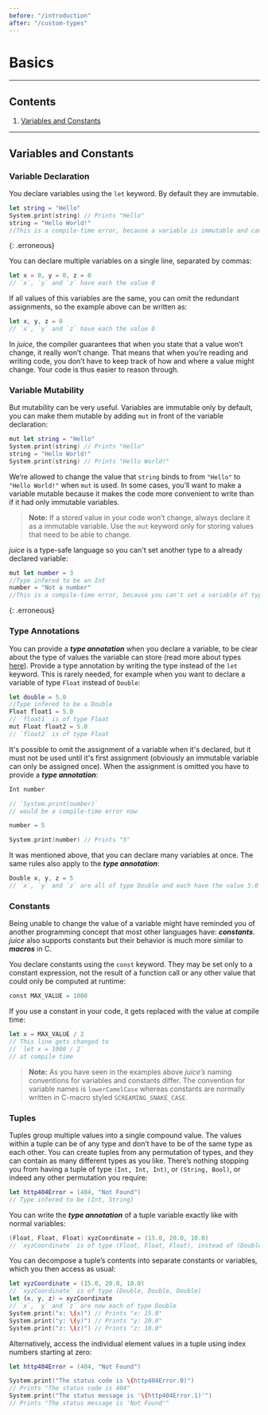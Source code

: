 ```yaml
---
before: "/introduction"
after: "/custom-types"
---
```


# Basics

---

## Contents

1. [Variables and Constants](#variables-and-constants)

---

## Variables and Constants

### Variable Declaration

You declare variables using the `let` keyword. By default they are immutable.

```swift
let string = "Hello"
System.print(string) // Prints "Hello"
string = "Hello World!"
//This is a compile-time error, because a variable is immutable and cannot be changed
```
{: .erroneous}

You can declare multiple variables on a single line, separated by commas:

```swift
let x = 0, y = 0, z = 0
// `x`, `y` and `z` have each the value 0
```

If all values of this variables are the same, you can omit the redundant assignments, so the example above can be written as:

```swift
let x, y, z = 0
// `x`, `y` and `z` have each the value 0
```

In *juice*, the compiler guarantees that when you state that a value won’t change, it really won’t change. That means that when you’re reading and writing code, you don’t have to keep track of how and where a value might change. Your code is thus easier to reason through.

### Variable Mutability

But mutability can be very useful. Variables are immutable only by default, you can make them mutable by adding `mut` in front of the variable declaration:

```swift
mut let string = "Hello"
System.print(string) // Prints "Hello"
string = "Hello World!"
System.print(string) // Prints "Hello World!"
```

We’re allowed to change the value that `string` binds to from `"Hello"` to `"Hello World!"` when `mut` is used. In some cases, you’ll want to make a variable mutable because it makes the code more convenient to write than if it had only immutable variables.

> **Note:** If a stored value in your code won’t change, always declare it as a immutable variable. Use the `mut` keyword only for storing values that need to be able to change.

*juice* is a type-safe language so you can't set another type to a already declared variable:

```swift
mut let number = 3
//Type infered to be an Int
number = "Not a number"
//This is a compile-time error, because you can't set a variable of type Int to a String
```
{: .erroneous}

### Type Annotations

You can provide a ***type annotation*** when you declare a variable, to be clear about the type of values the variable can store (read more about types [here](#data-types)). Provide a type annotation by writing the type instead of the `let` keyword. This is rarely needed, for example when you want to declare a variable of type `Float` instead of `Double`:

```swift
let double = 5.0
//Type infered to be a Double
Float float1 = 5.0
// `float1` is of type Float
mut Float float2 = 5.0
// `float2` is of type Float
```

It's possible to omit the assignment of a variable when it's declared, but it must not be used until it's first assignment (obviously an immutable variable can only be assigned once). When the assignment is omitted you have to provide a ***type annotation***:

```swift
Int number

// `System.print(number)`
// would be a compile-time error now

number = 5

System.print(number) // Prints "5"
```

It was mentioned above, that you can declare many variables at once. The same rules also apply to the ***type annotation***:

```swift
Double x, y, z = 5
// `x`, `y` and `z` are all of type Double and each have the value 5.0
```

### Constants

Being unable to change the value of a variable might have reminded you of another programming concept that most other languages have: ***constants***. *juice* also supports constants but their behavior is much more similar to ***macros*** in C.

You declare constants using the `const` keyword. They may be set only to a constant expression, not the result of a function call or any other value that could only be computed at runtime:

```swift
const MAX_VALUE = 1000
```

If you use a constant in your code, it gets replaced with the value at compile time:

```swift
let x = MAX_VALUE / 2
// This line gets changed to
// `let x = 1000 / 2`
// at compile time
```

> **Note:** As you have seen in the examples above *juice’s* naming conventions for variables and constants differ. The convention for variable names is `lowerCamelCase` whereas constants are normally written in C-macro styled `SCREAMING_SNAKE_CASE`.

### Tuples

Tuples group multiple values into a single compound value. The values within a tuple can be of any type and don’t have to be of the same type as each other. You can create tuples from any permutation of types, and they can contain as many different types as you like. There’s nothing stopping you from having a tuple of type `(Int, Int, Int)`, or `(String, Bool)`, or indeed any other permutation you require:

```swift
let http404Error = (404, "Not Found")
// Type infered to be (Int, String)
```

You can write the ***type annotation*** of a tuple variable exactly like with normal variables:

```swift
(Float, Float, Float) xyzCoordinate = (15.0, 20.0, 10.0)
// `xyzCoordinate` is of type (Float, Float, Float), instead of (Double, Double, Double)
```

You can decompose a tuple’s contents into separate constants or variables, which you then access as usual:

```swift
let xyzCoordinate = (15.0, 20.0, 10.0)
// `xyzCoordinate` is of type (Double, Double, Double)
let (x, y, z) = xyzCoordinate
// `x`, `y` and `z` are now each of type Double
System.print("x: \(x)") // Prints "x: 15.0"
System.print("y: \(y)") // Prints "y: 20.0"
System.print("z: \(z)") // Prints "z: 10.0"
```

Alternatively, access the individual element values in a tuple using index numbers starting at zero:

```swift
let http404Error = (404, "Not Found")

System.print("The status code is \(http404Error.0)")
// Prints "The status code is 404"
System.print("The status message is '\(http404Error.1)'")
// Prints "The status message is 'Not Found'"
```
